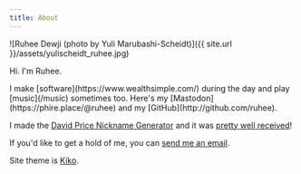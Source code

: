 ```yaml
---
title: About
---
```


![Ruhee Dewji (photo by Yuli Marubashi-Scheidt)]({{ site.url }}/assets/yulischeidt_ruhee.jpg)

<p class="lead">Hi. I'm Ruhee.</p>
I make [software](https://www.wealthsimple.com/) during the day and play [music](/music) sometimes too. Here's my [Mastodon](https://phire.place/@ruhee) and my [GitHub](http://github.com/ruhee).

I made the [David Price Nickname Generator](http://ruhee.ca/david-price-names) and it was [pretty well received](https://twitter.com/DAVIDprice24/status/649262015345782784)!

If you'd like to get a hold of me, you can [send me an email](mailto:ruhee.dewji@gmail.com).

Site theme is [Kiko](https://github.com/gfjaru/Kiko).
